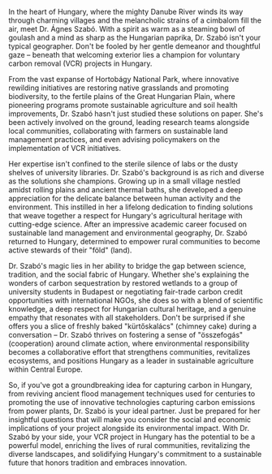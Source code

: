 In the heart of Hungary, where the mighty Danube River winds its way through charming villages and the melancholic strains of a cimbalom fill the air, meet Dr. Ágnes Szabó. With a spirit as warm as a steaming bowl of goulash and a mind as sharp as the Hungarian paprika, Dr. Szabó isn't your typical geographer. Don't be fooled by her gentle demeanor and thoughtful gaze – beneath that welcoming exterior lies a champion for voluntary carbon removal (VCR) projects in Hungary.

From the vast expanse of Hortobágy National Park, where innovative rewilding initiatives are restoring native grasslands and promoting biodiversity, to the fertile plains of the Great Hungarian Plain, where pioneering programs promote sustainable agriculture and soil health improvements, Dr. Szabó hasn't just studied these solutions on paper. She's been actively involved on the ground, leading research teams alongside local communities, collaborating with farmers on sustainable land management practices, and even advising policymakers on the implementation of VCR initiatives.

Her expertise isn't confined to the sterile silence of labs or the dusty shelves of university libraries. Dr. Szabó's background is as rich and diverse as the solutions she champions. Growing up in a small village nestled amidst rolling plains and ancient thermal baths, she developed a deep appreciation for the delicate balance between human activity and the environment. This instilled in her a lifelong dedication to finding solutions that weave together a respect for Hungary's agricultural heritage with cutting-edge science. After an impressive academic career focused on sustainable land management and environmental geography, Dr. Szabó returned to Hungary, determined to empower rural communities to become active stewards of their "föld" (land).

Dr. Szabó's magic lies in her ability to bridge the gap between science, tradition, and the social fabric of Hungary. Whether she's explaining the wonders of carbon sequestration by restored wetlands to a group of university students in Budapest or negotiating fair-trade carbon credit opportunities with international NGOs, she does so with a blend of scientific knowledge, a deep respect for Hungarian cultural heritage, and a genuine empathy that resonates with all stakeholders. Don't be surprised if she offers you a slice of freshly baked "kürtőskalács" (chimney cake) during a conversation – Dr. Szabó thrives on fostering a sense of "összefogás" (cooperation) around climate action, where environmental responsibility becomes a collaborative effort that strengthens communities, revitalizes ecosystems, and positions Hungary as a leader in sustainable agriculture within Central Europe.

So, if you've got a groundbreaking idea for capturing carbon in Hungary, from reviving ancient flood management techniques used for centuries to promoting the use of innovative technologies capturing carbon emissions from power plants, Dr. Szabó is your ideal partner. Just be prepared for her insightful questions that will make you consider the social and economic implications of your project alongside its environmental impact. With Dr. Szabó by your side, your VCR project in Hungary has the potential to be a powerful model, enriching the lives of rural communities, revitalizing the diverse landscapes, and solidifying Hungary's commitment to a sustainable future that honors tradition and embraces innovation. 
